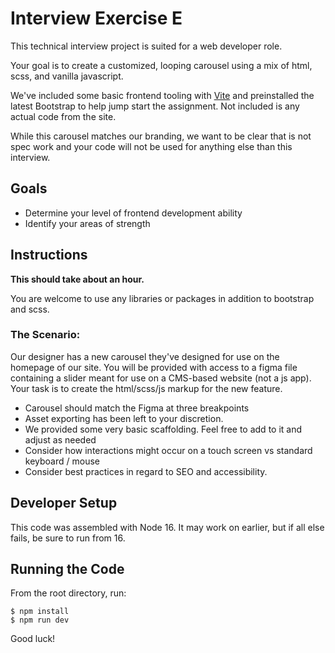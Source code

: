 # Interview Exercise E

This technical interview project is suited for a web developer role.

Your goal is to create a customized, looping carousel using a mix of html, scss, and vanilla javascript.

We've included some basic frontend tooling with [Vite](https://vitejs.dev/) and preinstalled the latest Bootstrap to help jump start the assignment. Not included is any actual code from the site.

While this carousel matches our branding, we want to be clear that is not spec work and your code will not be used for anything else than this interview.

## Goals
- Determine your level of frontend development ability
- Identify your areas of strength

## Instructions

**This should take about an hour.**

You are welcome to use any libraries or packages in addition to bootstrap and scss.

### The Scenario:

Our designer has a new carousel they've designed for use on the homepage of our site.
You will be provided with access to a figma file containing a slider meant for use on a CMS-based website (not a js app). Your task is to create the html/scss/js markup for the new feature.

- Carousel should match the Figma at three breakpoints
- Asset exporting has been left to your discretion.
- We provided some very basic scaffolding. Feel free to add to it and adjust as needed
- Consider how interactions might occur on a touch screen vs standard keyboard / mouse
- Consider best practices in regard to SEO and accessibility.

## Developer Setup

This code was assembled with Node 16. It may work on earlier, but if all else fails, be sure to run from 16.

## Running the Code

From the root directory, run:

```
$ npm install
$ npm run dev
```

Good luck!